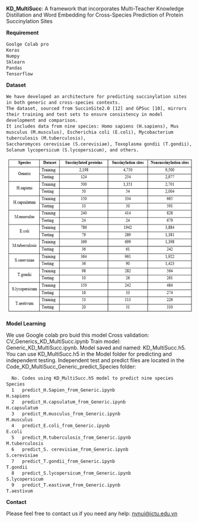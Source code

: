 **KD_MultiSucc**: A framework that incorporates Multi-Teacher Knowledge Distillation and Word Embedding for Cross-Species Prediction of Protein Succinylation Sites

**Requirement**

    Goolge Colab pro
    Keras
    Numpy
    Sklearn
    Pandas
    Tensorflow

**Dataset**

    We have developed an architecture for predicting succinylation sites in both generic and cross-species contexts. 
    The dataset, sourced from SuccinSite2.0 [12] and GPSuc [10], mirrors their training and test sets to ensure consistency in model development and comparison. 
    It includes data from nine species: Homo sapiens (H.sapiens), Mus musculus (M.musculus), Escherichia coli (E.coli), Mycobacterium tuberculosis (M.tuberculosis), 
    Saccharomyces cerevisiae (S.cerevisiae), Toxoplasma gondii (T.gondii), Solanum lycopersicum (S.lycopersicum), and others.
![https://github.com/nuinvtnu/KD_MultiSucc/blob/main/Data/dataset_pic.PNG)](https://github.com/nuinvtnu/KD_MultiSucc/blob/main/Data/dataset_pic.PNG)


**Model Learning**

  We use Google colab pro buid this model
      Cross validation: CV_Generics_KD_MultiSucc.ipynb
      Train model: Generic_KD_MultiSucc.ipynb. 
  Model saved and named: KD_MultiSucc.h5. You can use KD_MultiSucc.h5 in the Model folder for predicting and independent testing.
  Independent test and predict files are located in the Code_KD_MultiSucc_Generic_predict_Species folder:

      No. Codes using KD_MultiSucc.h5 model to predict nine species	    Species
      1	  predict_H.Sapien_from_Generic.ipynb	                        H.sapiens
      2	  predict_H.capsulatum_from_Generic.ipynb	                    H.capsulatum
      3	  predict_M.musculus_from_Generic.ipynb	                        M.musculus
      4	  predict_E.coli_from_Generic.ipynb	                            E.coli
      5	  predict_M.tuberculosis_from_Generic.ipynb	                    M.tuberculosis
      6	  predict_S. cerevisiae_from_Generic.ipynb	                    S.cerevisiae
      7	  predict_T.gondii_from_Generic.ipynb	                        T.gondii
      8	  predict_S.lycopersicum_from_Generic.ipynb	                    S.lycopersicum
      9	  predict_T.eastivum_from_Generic.ipynb	                        T.aestivum

**Contact**

Please feel free to contact us if you need any help: nvnui@ictu.edu.vn

